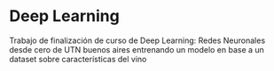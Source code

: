 # Deep Learning
Trabajo de finalización de curso de Deep Learning: Redes Neuronales desde cero de UTN buenos aires entrenando un modelo en base a un dataset sobre características del vino
